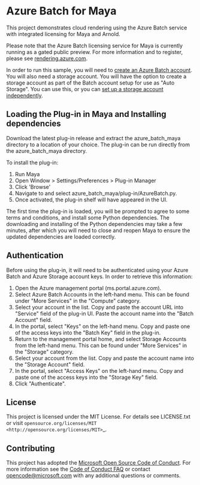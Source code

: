 # Azure Batch for Maya

This project demonstrates cloud rendering using the Azure Batch service with integrated licensing for Maya and Arnold.

Please note that the Azure Batch licensing service for Maya is currently running as a gated public preview.
For more information and to register, please see [rendering.azure.com](rendering.azure.com).

In order to run this sample, you will need to [create an Azure Batch account](https://docs.microsoft.com/azure/batch/batch-account-create-portal).
You will also need a storage account. You will have the option to create a storage account as part of the Batch account setup for use as "Auto Storage".
You can use this, or you can [set up a storage account independently](https://docs.microsoft.com/azure/storage/storage-create-storage-account).


## Loading the Plug-in in Maya and Installing dependencies

Download the latest plug-in release and extract the azure_batch_maya directory to a location of your choice.
The plug-in can be run directly from the azure_batch_maya directory.

To install the plug-in:

1. Run Maya
2. Open Window > Settings/Preferences > Plug-in Manager
3. Click 'Browse'
5. Navigate to and select azure_batch_maya/plug-in/AzureBatch.py.
6. Once activated, the plug-in shelf will have appeared in the UI.

The first time the plug-in is loaded, you will be prompted to agree to some terms and conditions, and install some Python dependencies.
The downloading and installing of the Python dependencies may take a few minutes, after which you will need to close and reopen Maya to
ensure the updated dependencies are loaded correctly.


## Authentication

Before using the plug-in, it will need to be authenticated using your Azure Batch and Azure Storage account keys.
In order to retrieve this information:

1. Open the Azure management portal (ms.portal.azure.com).
2. Select Azure Batch Accounts in the left-hand menu. This can be found under "More Services" in the "Compute" category.
3. Select your account in the list. Copy and paste the account URL into "Service" field of the plug-in UI. Paste the account name into the "Batch Account" field.
4. In the portal, select "Keys" on the left-hand menu. Copy and paste one of the access keys into the "Batch Key" field in the plug-in.
5. Return to the management portal home, and select Storage Accounts from the left-hand menu. This can be found under "More Services" in the "Storage" category.
6. Select your account from the list. Copy and paste the account name into the "Storage Account" field.
7. In the portal, select "Access Keys" on the left-hand menu. Copy and paste one of the access keys into the "Storage Key" field.
8. Click "Authenticate".


## License

This project is licensed under the MIT License.
For details see LICENSE.txt or visit `opensource.org/licenses/MIT <http://opensource.org/licenses/MIT>`_.


## Contributing

This project has adopted the [Microsoft Open Source Code of Conduct](https://opensource.microsoft.com/codeofconduct/). 
For more information see the [Code of Conduct FAQ](https://opensource.microsoft.com/codeofconduct/faq/) or contact [opencode@microsoft.com](mailto:opencode@microsoft.com) 
with any additional questions or comments.